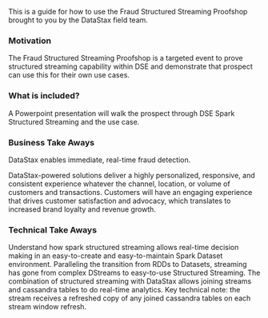 This is a guide for how to use the Fraud Structured Streaming Proofshop brought to you by the DataStax field team.

### Motivation

The Fraud Structured Streaming Proofshop is a targeted event to prove structured streaming capability within DSE and demonstrate that prospect can use this for their own use cases.  


### What is included?

A Powerpoint presentation will walk the prospect through DSE Spark Structured Streaming and the use case.


### Business Take Aways

DataStax enables immediate, real-time fraud detection.

DataStax-powered solutions deliver a highly personalized, responsive, and consistent experience whatever the channel, location, or volume of customers and transactions. Customers will have an engaging experience that drives customer satisfaction and advocacy, which translates to increased brand loyalty and revenue growth.

### Technical Take Aways

Understand how spark structured streaming allows real-time decision making in an easy-to-create and easy-to-maintain Spark Dataset environment.  Paralleling the transition from RDDs to Datasets, streaming has gone from complex DStreams to easy-to-use Structured Streaming.  The combination of structured streaming with DataStax allows joining streams and cassandra tables to do real-time analytics.  Key technical note:  the stream receives a refreshed copy of any joined cassandra tables on each stream window refresh.
